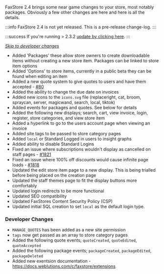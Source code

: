 FaxStore 2.4 brings some near game changes to your store, most notably packages. Obviously a few other changes are here and here is all the details.

:::info
FaxStore 2.4 is not yet released. This is a pre-release change-log.
:::

:::success
If you're running > 2.3.2 [update by clicking here](https://weblutions.com/my/controller).
:::

*[Skip to developer changes](#developer-changes)*


- Added 'Packages' these allow store owners to create downloadable items without creating a new store item. Packages can be linked to store item options
- Added 'Options' to store items, currently in a public beta they can be found when editing an item
- Added a new quote system to give quotes to users and have them accepted - [#80](https://bugs.weblutions.com/f/80)
- Added the ability to change the due date on invoices
- Added new icons to the `icons.svg` file (replaceright, cat, broom, spraycan, server, magicwand, search, local, tiktok)
- Added events for packages and quotes. See below for details
- Added the following new displays; search, cart, view invoice, login, register, store categories, and view store item
- Added a hyperlink to go to the users account page when viewing an invoice
- Added site tags to be passed to store category pages
- Added `local` or Standard Logged in users to insight graphs
- Added ability to disable Standard Logins
- Fixed an issue where subscriptions wouldn't display as cancelled on staff pages - [#1821](https://bugs.weblutions.com/i/1821)
- Fixed an issue where 100% off discounts would cause infinite page loads - [#1818](https://bugs.weblutions.com/i/1818)
- Updated the edit store item page to a new display. This is being trialled before being placed on the creation page
- Updated the staff themes page to fit the display buttons more comfortably
- Updated login redirects to be more functional
- Updated SEO compatibility
- Updated FaxStores Content Security Policy (CSP)
- Updated initial SQL creation to set `local` as the default login type.

### Developer Changes
- `MANAGE_QUOTES` has been added as a new site permission
- `tags` now get passed as an array to store category pages
- Added the following quote events; `quoteCreated`, `quoteEdited`, `quoteAccepted`
- Added the following package events; `packageCreated`, `packageEdited`, `packageDeleted`
- Added new exentsion documentation - https://docs.weblutions.com/c/faxstore/extensions
